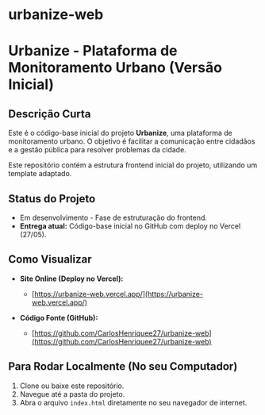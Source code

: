 # urbanize-web
# Urbanize - Plataforma de Monitoramento Urbano (Versão Inicial)

## Descrição Curta

Este é o código-base inicial do projeto **Urbanize**, uma plataforma de monitoramento urbano. O objetivo é facilitar a comunicação entre cidadãos e a gestão pública para resolver problemas da cidade.

Este repositório contém a estrutura frontend inicial do projeto, utilizando um template adaptado.

## Status do Projeto

* Em desenvolvimento - Fase de estruturação do frontend.
* **Entrega atual:** Código-base inicial no GitHub com deploy no Vercel (27/05).

## Como Visualizar

* **Site Online (Deploy no Vercel):**
    * [https://urbanize-web.vercel.app/](https://urbanize-web.vercel.app/)

* **Código Fonte (GitHub):**
    * [https://github.com/CarlosHenriquee27/urbanize-web](https://github.com/CarlosHenriquee27/urbanize-web)

## Para Rodar Localmente (No seu Computador)

1.  Clone ou baixe este repositório.
2.  Navegue até a pasta do projeto.
3.  Abra o arquivo `index.html` diretamente no seu navegador de internet.
